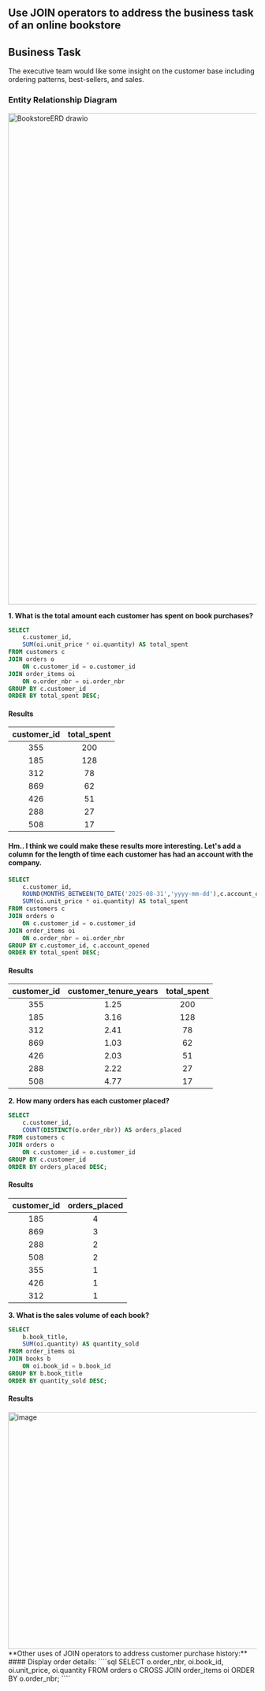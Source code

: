 ## Use JOIN operators to address the business task of an online bookstore

## Business Task
The executive team would like some insight on the customer base including ordering patterns, best-sellers, and sales. 

### Entity Relationship Diagram
<img width="819" height="997" alt="BookstoreERD drawio" src="https://github.com/user-attachments/assets/aad93ad0-9e1d-4636-8674-7e8791f5ae5d" />



**1. What is the total amount each customer has spent on book purchases?**

````sql
SELECT 
    c.customer_id,
    SUM(oi.unit_price * oi.quantity) AS total_spent
FROM customers c
JOIN orders o 
    ON c.customer_id = o.customer_id
JOIN order_items oi 
    ON o.order_nbr = oi.order_nbr
GROUP BY c.customer_id
ORDER BY total_spent DESC;
````
#### Results
| customer_id | total_spent |
| :---------: | :---------: |
| 355         | 200         |
| 185         | 128         |
| 312         | 78          |
| 869         | 62          |
| 426         | 51          |
| 288         | 27          |
| 508         | 17          |

#### Hm.. I think we could make these results more interesting. Let's add a column for the length of time each customer has had an account with the company.
````sql
SELECT 
    c.customer_id,
    ROUND(MONTHS_BETWEEN(TO_DATE('2025-08-31','yyyy-mm-dd'),c.account_opened)/12,2) AS customer_tenure_years,
    SUM(oi.unit_price * oi.quantity) AS total_spent
FROM customers c 
JOIN orders o
    ON c.customer_id = o.customer_id
JOIN order_items oi
    ON o.order_nbr = oi.order_nbr
GROUP BY c.customer_id, c.account_opened
ORDER BY total_spent DESC;
````
#### Results
| customer_id | customer_tenure_years | total_spent | 
| :---------: | :-------------------: | :---------: |
| 355         | 1.25                  | 200         |
| 185         | 3.16                  | 128         |
| 312         | 2.41                  | 78          |
| 869         | 1.03                  | 62          |
| 426         | 2.03                  | 51          |
| 288         | 2.22                  | 27          |
| 508         | 4.77                  | 17          |


**2. How many orders has each customer placed?**
````sql
SELECT 
    c.customer_id,
    COUNT(DISTINCT(o.order_nbr)) AS orders_placed
FROM customers c
JOIN orders o 
    ON c.customer_id = o.customer_id
GROUP BY c.customer_id
ORDER BY orders_placed DESC;
````
#### Results
| customer_id | orders_placed |
| :---------: | :-----------: |
| 185         | 4             |
| 869         | 3             |
| 288         | 2             |
| 508         | 2             |
| 355         | 1             |
| 426         | 1             |
| 312         | 1             |

**3. What is the sales volume of each book?**
````sql
SELECT 
    b.book_title,
    SUM(oi.quantity) AS quantity_sold
FROM order_items oi
JOIN books b 
    ON oi.book_id = b.book_id
GROUP BY b.book_title
ORDER BY quantity_sold DESC;
````
#### Results
<img width="859" height="481" alt="image" src="https://github.com/user-attachments/assets/75e427bb-6771-464b-b6ee-fa963488d88a" />    
      <b\r>
      <b\r>
**Other uses of JOIN operators to address customer purchase history:**
#### Display order details:
````sql
SELECT 
    o.order_nbr, 
    oi.book_id, 
    oi.unit_price, 
    oi.quantity
FROM orders o
    CROSS JOIN order_items oi
ORDER BY o.order_nbr;
````

